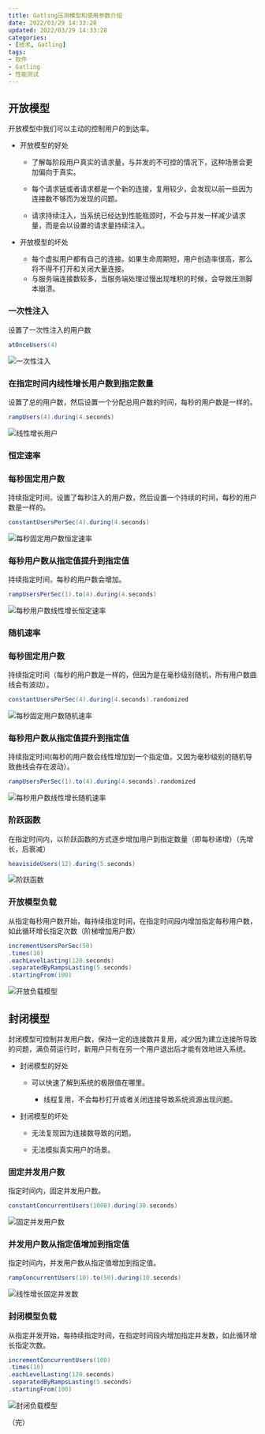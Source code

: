 ```yaml
---
title: Gatling压测模型和使用参数介绍
date: 2022/03/29 14:33:28
updated: 2022/03/29 14:33:28
categories:
- [技术, Gatling]
tags:
- 软件
- Gatling
- 性能测试
---
```


## 开放模型

开放模型中我们可以主动的控制用户的到达率。

- 开放模型的好处

  - 了解每阶段用户真实的请求量，与并发的不可控的情况下，这种场景会更加偏向于真实。

  - 每个请求链或者请求都是一个新的连接，复用较少，会发现以前一些因为连接数不够而为发现的问题。

  - 请求持续注入，当系统已经达到性能瓶颈时，不会与并发一样减少请求量，而是会以设置的请求量持续注入。

- 开放模型的坏处
  - 每个虚拟用户都有自己的连接。如果生命周期短，用户创造率很高，那么将不得不打开和关闭大量连接。
  - 与服务端连接数较多，当服务端处理过慢出现堆积的时候，会导致压测脚本崩溃。

### 一次性注入

设置了一次性注入的用户数

```scala
atOnceUsers(4)
```



![一次性注入](./assets/image-jltwc0202rcaywr0t5k09ty.PNG)



### 在指定时间内线性增长用户数到指定数量

设置了总的用户数，然后设置一个分配总用户数的时间，每秒的用户数是一样的。

```scala
rampUsers(4).during(4.seconds)
```

![线性增长用户](./assets/image-utx4scd6kgalt0aotyw4qu6.PNG)



### 恒定速率

### 每秒固定用户数

持续指定时间，设置了每秒注入的用户数，然后设置一个持续的时间，每秒的用户数是一样的。

```scala
constantUsersPerSec(4).during(4.seconds)
```

![每秒固定用户数恒定速率](./assets/image-i7fydusv68ke7gn5fx5xb6e.PNG)





### 每秒用户数从指定值提升到指定值

持续指定时间，每秒的用户数会增加。

```scala
rampUsersPerSec(1).to(4).during(4.seconds)
```

![每秒用户数线性增长恒定速率](./assets/image-hxxs1z8f26jxksyf1c76jm9.PNG)

### 随机速率

### 每秒固定用户数

持续指定时间（每秒的用户数是一样的，但因为是在毫秒级别随机，所有用户数曲线会有波动）。

```scala
constantUsersPerSec(4).during(4.seconds).randomized
```

![每秒固定用户数随机速率](./assets/image-3uv3bwpp4xipfl72jaa9k9q.PNG)



### 每秒用户数从指定值提升到指定值

持续指定时间(每秒的用户数会线性增加到一个指定值，又因为毫秒级别的随机导致曲线会存在波动）。

```scala
rampUsersPerSec(1).to(4).during(4.seconds).randomized
```

![每秒用户数线性增长随机速率](./assets/image-64npwyakojlzdgo8tyl3mkt.PNG)



### 阶跃函数

在指定时间内，以阶跃函数的方式逐步增加用户到指定数量（即每秒递增）（先增长，后衰减）

```scala
heavisideUsers(12).during(5.seconds)
```

![阶跃函数](./assets/image-2lut99xqkt5wofihbjjao0z.PNG)

### 开放模型负载

从指定每秒用户数开始，每持续指定时间，在指定时间段内增加指定每秒用户数，如此循环增长指定次数（阶梯增加用户数）

```scala
incrementUsersPerSec(50)
.times(10)
.eachLevelLasting(120.seconds)
.separatedByRampsLasting(5.seconds)
.startingFrom(100)
```

![开放负载模型](./assets/image-z66h6rbwz535ucw90hd906n.PNG)

## 封闭模型

封闭模型可控制并发用户数，保持一定的连接数并复用，减少因为建立连接所导致的问题，满负荷运行时，新用户只有在另一个用户退出后才能有效地进入系统。

- 封闭模型的好处

  - 可以快速了解到系统的极限值在哪里。
  
  
    - 线程复用，不会每秒打开或者关闭连接导致系统资源出现问题。
  


- 封闭模型的坏处

  - 无法复现因为连接数导致的问题。

  - 无法模拟真实用户的场景。

### 固定并发用户数

指定时间内，固定并发用户数。

```scala
constantConcurrentUsers(1000).during(30.seconds)
```

![固定并发用户数](./assets/image-bk5edfnhwkszeuageh9ghpk.PNG)



### 并发用户数从指定值增加到指定值

指定时间内，并发用户数从指定值增加到指定值。

```scala
rampConcurrentUsers(10).to(50).during(10.seconds)
```

![线性增长固定并发数](./assets/image-2onh0p8s99r3y2dphddqa40.PNG)





### 封闭模型负载

从指定并发开始，每持续指定时间，在指定时间段内增加指定并发数，如此循环增长指定次数。

```scala
incrementConcurrentUsers(100)
.times(10)
.eachLevelLasting(120.seconds)
.separatedByRampsLasting(5.seconds)
.startingFrom(100)
```

![封闭负载模型](./assets/image-hk0wpk5yeowrdr97uyje1cs.PNG)

（完）